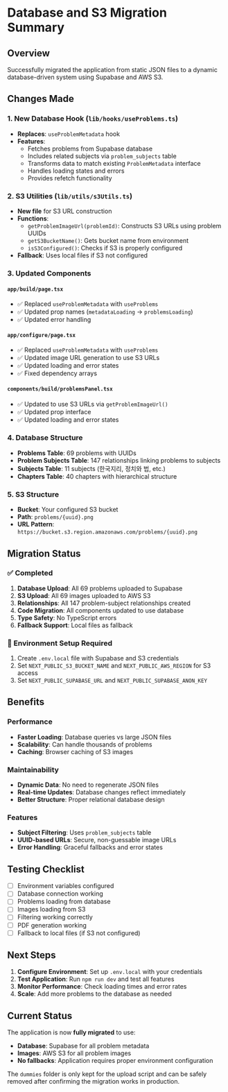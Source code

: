# Database and S3 Migration Summary

## Overview
Successfully migrated the application from static JSON files to a dynamic database-driven system using Supabase and AWS S3.

## Changes Made

### 1. New Database Hook (`lib/hooks/useProblems.ts`)
- **Replaces**: `useProblemMetadata` hook
- **Features**:
  - Fetches problems from Supabase database
  - Includes related subjects via `problem_subjects` table
  - Transforms data to match existing `ProblemMetadata` interface
  - Handles loading states and errors
  - Provides refetch functionality

### 2. S3 Utilities (`lib/utils/s3Utils.ts`)
- **New file** for S3 URL construction
- **Functions**:
  - `getProblemImageUrl(problemId)`: Constructs S3 URLs using problem UUIDs
  - `getS3BucketName()`: Gets bucket name from environment
  - `isS3Configured()`: Checks if S3 is properly configured
- **Fallback**: Uses local files if S3 not configured

### 3. Updated Components

#### `app/build/page.tsx`
- ✅ Replaced `useProblemMetadata` with `useProblems`
- ✅ Updated prop names (`metadataLoading` → `problemsLoading`)
- ✅ Updated error handling

#### `app/configure/page.tsx`
- ✅ Replaced `useProblemMetadata` with `useProblems`
- ✅ Updated image URL generation to use S3 URLs
- ✅ Updated loading and error states
- ✅ Fixed dependency arrays

#### `components/build/problemsPanel.tsx`
- ✅ Updated to use S3 URLs via `getProblemImageUrl()`
- ✅ Updated prop interface
- ✅ Updated loading and error states

### 4. Database Structure
- **Problems Table**: 69 problems with UUIDs
- **Problem Subjects Table**: 147 relationships linking problems to subjects
- **Subjects Table**: 11 subjects (한국지리, 정치와 법, etc.)
- **Chapters Table**: 40 chapters with hierarchical structure

### 5. S3 Structure
- **Bucket**: Your configured S3 bucket
- **Path**: `problems/{uuid}.png`
- **URL Pattern**: `https://bucket.s3.region.amazonaws.com/problems/{uuid}.png`

## Migration Status

### ✅ Completed
1. **Database Upload**: All 69 problems uploaded to Supabase
2. **S3 Upload**: All 69 images uploaded to AWS S3
3. **Relationships**: All 147 problem-subject relationships created
4. **Code Migration**: All components updated to use database
5. **Type Safety**: No TypeScript errors
6. **Fallback Support**: Local files as fallback

### 🔧 Environment Setup Required
1. Create `.env.local` file with Supabase and S3 credentials
2. Set `NEXT_PUBLIC_S3_BUCKET_NAME` and `NEXT_PUBLIC_AWS_REGION` for S3 access
3. Set `NEXT_PUBLIC_SUPABASE_URL` and `NEXT_PUBLIC_SUPABASE_ANON_KEY`

## Benefits

### Performance
- **Faster Loading**: Database queries vs large JSON files
- **Scalability**: Can handle thousands of problems
- **Caching**: Browser caching of S3 images

### Maintainability
- **Dynamic Data**: No need to regenerate JSON files
- **Real-time Updates**: Database changes reflect immediately
- **Better Structure**: Proper relational database design

### Features
- **Subject Filtering**: Uses `problem_subjects` table
- **UUID-based URLs**: Secure, non-guessable image URLs
- **Error Handling**: Graceful fallbacks and error states

## Testing Checklist

- [ ] Environment variables configured
- [ ] Database connection working
- [ ] Problems loading from database
- [ ] Images loading from S3
- [ ] Filtering working correctly
- [ ] PDF generation working
- [ ] Fallback to local files (if S3 not configured)

## Next Steps

1. **Configure Environment**: Set up `.env.local` with your credentials
2. **Test Application**: Run `npm run dev` and test all features
3. **Monitor Performance**: Check loading times and error rates
4. **Scale**: Add more problems to the database as needed

## Current Status

The application is now **fully migrated** to use:
- **Database**: Supabase for all problem metadata
- **Images**: AWS S3 for all problem images
- **No fallbacks**: Application requires proper environment configuration

The `dummies` folder is only kept for the upload script and can be safely removed after confirming the migration works in production.

